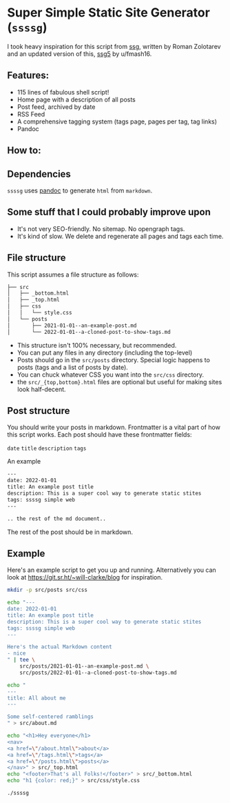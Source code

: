 # Super Simple Static Site Generator (`ssssg`)

I took heavy inspiration for this script from [ssg](https://www.romanzolotarev.com/ssg.html), written by Roman Zolotarev and an updated version of this, [ssg5](https://github.com/fmash16/ssg5) by u/fmash16.

## Features:

- 115 lines of fabulous shell script!
- Home page with a description of all posts
- Post feed, archived by date
- RSS Feed
- A comprehensive tagging system (tags page, pages per tag, tag links)
- Pandoc

## How to:

## Dependencies

`ssssg` uses [pandoc](https://pandoc.org/) to generate `html` from `markdown`.

## Some stuff that I could probably improve upon

- It's not very SEO-friendly. No sitemap. No opengraph tags.
- It's kind of slow. We delete and regenerate all pages and tags each time.

## File structure

This script assumes a file structure as follows:

``` sh
├── src
│   ├── _bottom.html
│   ├── _top.html
│   ├── css
│   │   └── style.css
│   └── posts
│       ├── 2021-01-01--an-example-post.md
│       └── 2022-01-01--a-cloned-post-to-show-tags.md

```
- This structure isn't 100% necessary, but recommended.
- You can put any files in any directory (including the top-level)
- Posts should go in the `src/posts` directory. Special logic happens to posts (tags and a list of posts by date).
- You can chuck whatever CSS you want into the `src/css` directory.
- the `src/_{top,bottom}.html` files are optional but useful for making sites look half-decent.

## Post structure

You should write your posts in markdown.
Frontmatter is a vital part of how this script works. Each post should have these frontmatter fields:

`date` `title` `description` `tags`

An example

``` sh
---
date: 2022-01-01
title: An example post title
description: This is a super cool way to generate static stites
tags: ssssg simple web
---

.. the rest of the md document..
```

The rest of the post should be in markdown.

## Example
Here's an example script to get you up and running. 
Alternatively you can look at https://git.sr.ht/~will-clarke/blog for inspiration.

``` sh
mkdir -p src/posts src/css

echo "---
date: 2022-01-01
title: An example post title
description: This is a super cool way to generate static stites
tags: ssssg simple web
---

Here's the actual Markdown content
- nice
" | tee \
    src/posts/2021-01-01--an-example-post.md \
    src/posts/2022-01-01--a-cloned-post-to-show-tags.md

echo "
---
title: All about me
---

Some self-centered ramblings
" > src/about.md

echo "<h1>Hey everyone</h1>
<nav>
<a href=\"/about.html\">about</a>
<a href=\"/tags.html\">tags</a>
<a href=\"/posts.html\">posts</a>
</nav>" > src/_top.html
echo "<footer>That's all Folks!</footer>" > src/_bottom.html
echo "h1 {color: red;}" > src/css/style.css

./ssssg
```

